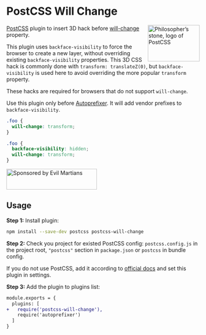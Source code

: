 # PostCSS Will Change

<img align="right" width="135" height="95"
     title="Philosopher’s stone, logo of PostCSS"
     src="https://postcss.org/logo-leftp.svg">

[PostCSS] plugin to insert 3D hack before [will-change] property.

This plugin uses `backface-visibility` to force the browser to create
a new layer, without overriding existing `backface-visibility` properties.
This 3D CSS hack is commonly done with `transform: translateZ(0)`,
but `backface-visibility` is used here to avoid overriding
the more popular `transform` property.

These hacks are required for browsers that do not support `will-change`.

Use this plugin only before [Autoprefixer]. It will add vendor prefixes
to `backface-visibility`.

[Autoprefixer]: https://github.com/postcss/autoprefixer
[will-change]:  https://dev.opera.com/articles/css-will-change-property/
[PostCSS]:      https://github.com/postcss/postcss

```css
.foo {
  will-change: transform;
}
```

```css
.foo {
  backface-visibility: hidden;
  will-change: transform;
}
```

<a href="https://evilmartians.com/?utm_source=postcss-will-change">
  <img src="https://evilmartians.com/badges/sponsored-by-evil-martians.svg"
       alt="Sponsored by Evil Martians" width="236" height="54">
</a>


## Usage

**Step 1:** Install plugin:

```sh
npm install --save-dev postcss postcss-will-change
```

**Step 2:** Check you project for existed PostCSS config: `postcss.config.js`
in the project root, `"postcss"` section in `package.json`
or `postcss` in bundle config.

If you do not use PostCSS, add it according to [official docs]
and set this plugin in settings.

**Step 3:** Add the plugin to plugins list:

```diff
module.exports = {
  plugins: [
+   require('postcss-will-change'),
    require('autoprefixer')
  ]
}
```

[official docs]: https://github.com/postcss/postcss#usage
